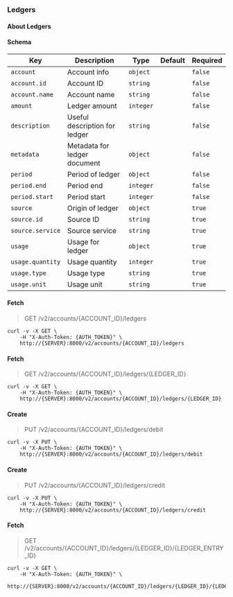 ### Ledgers

#### About Ledgers

#### Schema

Key | Description | Type | Default | Required
--- | ----------- | ---- | ------- | --------
`account` | Account info | `object` |   | `false`
`account.id` | Account ID | `string` |   | `false`
`account.name` | Account name | `string` |   | `false`
`amount` | Ledger amount | `integer` |   | `false`
`description` | Useful description for ledger | `string` |   | `false`
`metadata` | Metadata for ledger document | `object` |   | `false`
`period` | Period of ledger | `object` |   | `false`
`period.end` | Period end | `integer` |   | `false`
`period.start` | Period start | `integer` |   | `false`
`source` | Origin of ledger | `object` |   | `true`
`source.id` | Source ID | `string` |   | `true`
`source.service` | Source service | `string` |   | `true`
`usage` | Usage for ledger | `object` |   | `true`
`usage.quantity` | Usage quantity | `integer` |   | `true`
`usage.type` | Usage type | `string` |   | `true`
`usage.unit` | Usage unit | `string` |   | `true`


#### Fetch

> GET /v2/accounts/{ACCOUNT_ID}/ledgers

```shell
curl -v -X GET \
    -H "X-Auth-Token: {AUTH_TOKEN}" \
    http://{SERVER}:8000/v2/accounts/{ACCOUNT_ID}/ledgers
```

#### Fetch

> GET /v2/accounts/{ACCOUNT_ID}/ledgers/{LEDGER_ID}

```shell
curl -v -X GET \
    -H "X-Auth-Token: {AUTH_TOKEN}" \
    http://{SERVER}:8000/v2/accounts/{ACCOUNT_ID}/ledgers/{LEDGER_ID}
```

#### Create

> PUT /v2/accounts/{ACCOUNT_ID}/ledgers/debit

```shell
curl -v -X PUT \
    -H "X-Auth-Token: {AUTH_TOKEN}" \
    http://{SERVER}:8000/v2/accounts/{ACCOUNT_ID}/ledgers/debit
```

#### Create

> PUT /v2/accounts/{ACCOUNT_ID}/ledgers/credit

```shell
curl -v -X PUT \
    -H "X-Auth-Token: {AUTH_TOKEN}" \
    http://{SERVER}:8000/v2/accounts/{ACCOUNT_ID}/ledgers/credit
```

#### Fetch

> GET /v2/accounts/{ACCOUNT_ID}/ledgers/{LEDGER_ID}/{LEDGER_ENTRY_ID}

```shell
curl -v -X GET \
    -H "X-Auth-Token: {AUTH_TOKEN}" \
    http://{SERVER}:8000/v2/accounts/{ACCOUNT_ID}/ledgers/{LEDGER_ID}/{LEDGER_ENTRY_ID}
```

